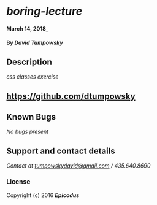 # _boring-lecture_

#### March 14, 2018_

#### By _**David Tumpowsky**_


## Description

_css classes exercise_

## https://github.com/dtumpowsky


## Known Bugs

_No bugs present_

## Support and contact details

_Contact at tumpowskydavid@gmail.com / 435.640.8690_

### License


Copyright (c) 2016 **_Epicodus_**
